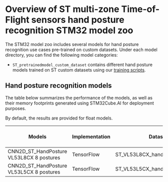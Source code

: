 # Overview of ST multi-zone Time-of-Flight sensors hand posture recognition STM32 model zoo

The STM32 model zoo includes several models for hand posture recognition use cases pre-trained on custom datasets. Under each model directory, you can find the following model categories:

- `ST_pretrainedmodel_custom_dataset` contains different hand posture models trained on ST custom datasets using our [training scripts](../scripts/training/README.md). 

<a name="ic_models"></a>
## Hand posture recognition models

The table below summarizes the performance of the models, as well as their memory footprints generated using STM32Cube.AI for deployment purposes.

By default, the results are provided for float models.

| Models                                   | Implementation | Dataset                         | Input Resolution | Top 1 Accuracy (%) | MACCs    (M) | Activation RAM (KiB) | Weights Flash (KiB) | STM32Cube.AI version  | Source                                                                                                                         |
|------------------------------------------|----------------|---------------------------------|------------------|--------------------|--------------|----------------------|---------------------|-----------------------|--------------------------------------------------------------------------------------------------------------------------------|
| CNN2D_ST_HandPosture VL53L8CX 8 postures | TensorFlow     | ST_VL53L8CX_handposture_dataset | 8x8x2            | 98.69%             | 0.009        | 1.0                  | 10.75               | 7.3.0                 | [link](CNN2D_ST_HandPosture/ST_pretrainedmodel_custom_dataset/ST_VL53L8CX_handposture_dataset/CNN2D_ST_HandPosture_8classes/CNN2D_ST_HandPosture_8classes.h5)|
| CNN2D_ST_HandPosture VL53L5CX 8 postures | TensorFlow     | ST_VL53L5CX_handposture_dataset | 8x8x2            | 96.42%             | 0.009        | 1.0                  | 10.75               | 7.3.0                 | [link](CNN2D_ST_HandPosture/ST_pretrainedmodel_custom_dataset/ST_VL53L5CX_handposture_dataset/CNN2D_ST_HandPosture_8classes/CNN2D_ST_HandPosture_8classes.h5)|

